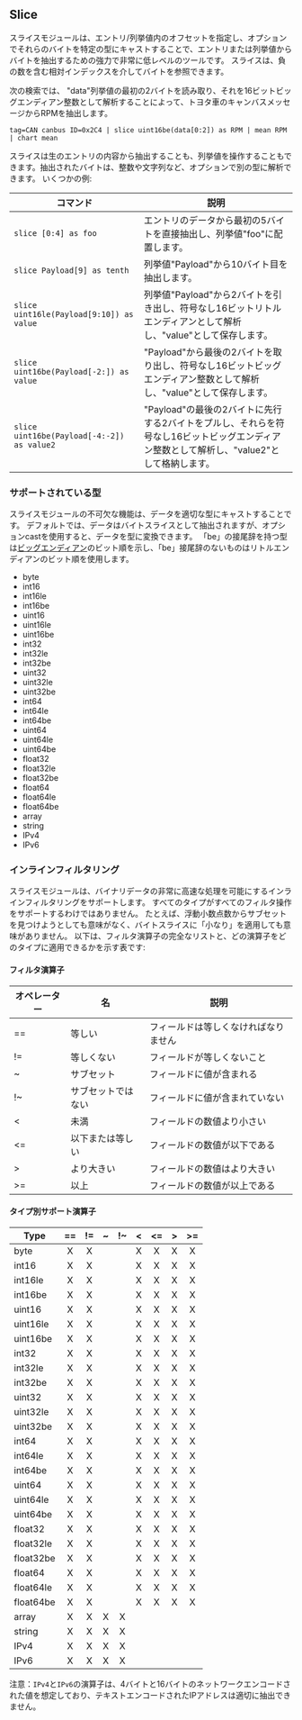 ## Slice

スライスモジュールは、エントリ/列挙値内のオフセットを指定し、オプションでそれらのバイトを特定の型にキャストすることで、エントリまたは列挙値からバイトを抽出するための強力で非常に低レベルのツールです。  スライスは、負の数を含む相対インデックスを介してバイトを参照できます。

次の検索では、 "data"列挙値の最初の2バイトを読み取り、それを16ビットビッグエンディアン整数として解析することによって、トヨタ車のキャンバスメッセージからRPMを抽出します。

```
tag=CAN canbus ID=0x2C4 | slice uint16be(data[0:2]) as RPM | mean RPM | chart mean
```

スライスは生のエントリの内容から抽出することも、列挙値を操作することもできます。抽出されたバイトは、整数や文字列など、オプションで別の型に解析できます。  いくつかの例:

| コマンド | 説明 |
|---------|-------------|
| `slice [0:4] as foo` | エントリのデータから最初の5バイトを直接抽出し、列挙値"foo"に配置します。 |
| `slice Payload[9] as tenth` |  列挙値"Payload"から10バイト目を抽出します。 |
| `slice uint16le(Payload[9:10]) as value` | 列挙値"Payload"から2バイトを引き出し、符号なし16ビットリトルエンディアンとして解析し、"value"として保存します。 |
| `slice uint16be(Payload[-2:]) as value` | "Payload"から最後の2バイトを取り出し、符号なし16ビットビッグエンディアン整数として解析し、"value"として保存します。 |
| `slice uint16be(Payload[-4:-2]) as value2` | "Payload"の最後の2バイトに先行する2バイトをプルし、それらを符号なし16ビットビッグエンディアン整数として解析し、"value2"として格納します。|

### サポートされている型

スライスモジュールの不可欠な機能は、データを適切な型にキャストすることです。  デフォルトでは、データはバイトスライスとして抽出されますが、オプションcastを使用すると、データを型に変換できます。  「be」の接尾辞を持つ型は[ビッグエンディアン](https://en.wikipedia.org/wiki/Endianness)のビット順を示し、「be」接尾辞のないものはリトルエンディアンのビット順を使用します。    

* byte
* int16
* int16le
* int16be
* uint16
* uint16le
* uint16be
* int32
* int32le
* int32be
* uint32
* uint32le
* uint32be
* int64
* int64le
* int64be
* uint64
* uint64le
* uint64be
* float32
* float32le
* float32be
* float64
* float64le
* float64be
* array
* string
* IPv4
* IPv6

### インラインフィルタリング

スライスモジュールは、バイナリデータの非常に高速な処理を可能にするインラインフィルタリングをサポートします。  すべてのタイプがすべてのフィルタ操作をサポートするわけではありません。  たとえば、浮動小数点数からサブセットを見つけようとしても意味がなく、バイトスライスに「小なり」を適用しても意味がありません。  以下は、フィルタ演算子の完全なリストと、どの演算子をどのタイプに適用できるかを示す表です:

#### フィルタ演算子

| オペレーター | 名 | 説明
|----------|------|-------------
| == | 等しい | フィールドは等しくなければなりません
| != | 等しくない | フィールドが等しくないこと
| ~ | サブセット | フィールドに値が含まれる
| !~ | サブセットではない | フィールドに値が含まれていない
| < | 未満 | フィールドの数値より小さい
| <= | 以下または等しい | フィールドの数値が以下である
| > | より大きい | フィールドの数値はより大きい
| >= | 以上 | フィールドの数値が以上である


#### タイプ別サポート演算子

Type     | == | != | ~ | !~ | < | <= | > | >=
----------|:---:|:---:|:---:|:---:|:---:|:---:|:---:|:---:
byte     | X | X |   |   | X | X | X | X 
int16    | X | X |   |   | X | X | X | X
int16le  | X | X |   |   | X | X | X | X
int16be  | X | X |   |   | X | X | X | X
uint16   | X | X |   |   | X | X | X | X
uint16le | X | X |   |   | X | X | X | X
uint16be | X | X |   |   | X | X | X | X 
int32    | X | X |   |   | X | X | X | X
int32le  | X | X |   |   | X | X | X | X
int32be  | X | X |   |   | X | X | X | X
uint32   | X | X |   |   | X | X | X | X
uint32le | X | X |   |   | X | X | X | X
uint32be | X | X |   |   | X | X | X | X
int64    | X | X |   |   | X | X | X | X
int64le  | X | X |   |   | X | X | X | X
int64be  | X | X |   |   | X | X | X | X
uint64   | X | X |   |   | X | X | X | X
uint64le | X | X |   |   | X | X | X | X
uint64be | X | X |   |   | X | X | X | X
float32  | X | X |   |   | X | X | X | X
float32le| X | X |   |   | X | X | X | X
float32be| X | X |   |   | X | X | X | X
float64  | X | X |   |   | X | X | X | X
float64le| X | X |   |   | X | X | X | X
float64be| X | X |   |   | X | X | X | X
array    | X | X | X | X |   |   |   |
string   | X | X | X | X |   |   |   |
IPv4     | X | X | X | X |   |   |   |
IPv6     | X | X | X | X |   |   |   |

注意：`IPv4`と`IPv6`の演算子は、4バイトと16バイトのネットワークエンコードされた値を想定しており、テキストエンコードされたIPアドレスは適切に抽出できません。

